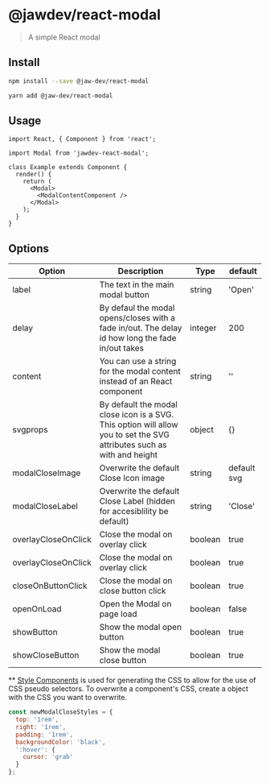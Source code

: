 # @jawdev/react-modal

> A simple React modal

## Install

```bash
npm install --save @jaw-dev/react-modal

yarn add @jaw-dev/react-modal
```

## Usage

```tsx
import React, { Component } from 'react';

import Modal from 'jawdev-react-modal';

class Example extends Component {
  render() {
    return (
      <Modal>
        <ModalContentComponent />
      </Modal>
    );
  }
}
```

## Options

| Option              | Description                                                                                                            | Type    | default     |
| ------------------- | ---------------------------------------------------------------------------------------------------------------------- | ------- | ----------- |
| label               | The text in the main modal button                                                                                      | string  | 'Open'      |
| delay               | By defaul the modal opens/closes with a fade in/out. The delay id how long the fade in/out takes                       | integer | 200         |
| content             | You can use a string for the modal content instead of an React component                                               | string  | ''          |
| svgprops            | By default the modal close icon is a SVG. This option will allow you to set the SVG attributes such as with and height | object  | {}          |
| modalCloseImage     | Overwrite the default Close Icon image                                                                                 | string  | default svg |
| modalCloseLabel     | Overwrite the default Close Label (hidden for accesiblility be default)                                                | string  | 'Close'     |
| overlayCloseOnClick | Close the modal on overlay click                                                                                       | boolean | true        |
| overlayCloseOnClick | Close the modal on overlay click                                                                                       | boolean | true        |
| closeOnButtonClick  | Close the modal on close button click                                                                                  | boolean | true        |
| openOnLoad          | Open the Modal on page load                                                                                            | boolean | false       |
| showButton          | Show the modal open button                                                                                             | boolean | true        |
| showCloseButton     | Show the modal close button                                                                                            | boolean | true        |

\*\* [Style Components](https://styled-components.com/) is used for generating the CSS to allow for the use of CSS pseudo selectors.
To overwrite a component's CSS, create a object with the CSS you want to overwrite.

```javascript
const newModalCloseStyles = {
  top: '1rem',
  right: '1rem',
  padding: '1rem',
  backgroundColor: 'black',
  ':hover': {
    cursor: 'grab'
  }
};
```
